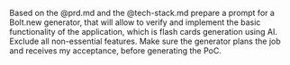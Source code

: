 Based on the @prd.md and the @tech-stack.md prepare a prompt for a Bolt.new generator, that will allow to verify and implement the basic functionality of the application, which is flash cards generation using AI. Exclude all non-essential features. Make sure the generator plans the job and receives my acceptance, before generating the PoC.

